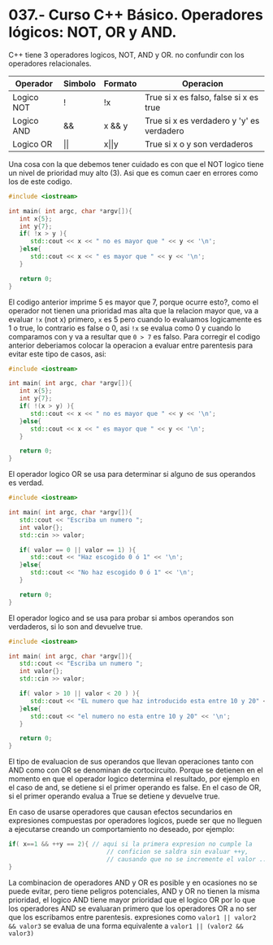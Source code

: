037.- Curso C++ Básico. Operadores lógicos: NOT, OR y AND.
===

C++ tiene 3 operadores logicos, NOT, AND y OR. no confundir con los operadores
relacionales.

| Operador | Simbolo | Formato | Operacion |
| -------- | ------- | ------- | --------- |
| Logico NOT | ! | !x | True si x es falso, false si x es true |
| Logico AND | && | x && y | True si x es verdadero y 'y' es verdadero |
| Logico OR | \|\| | x\|\|y | True si x o y son verdaderos |


Una cosa con la que debemos tener cuidado es con que el NOT logico tiene un
nivel de prioridad muy alto (3). Asi que es comun caer en errores como los de
este codigo.

```cpp
#include <iostream>

int main( int argc, char *argv[]){
   int x{5};
   int y{7};
   if( !x > y ){
      std::cout << x << " no es mayor que " << y << '\n';  
   }else{
      std::cout << x << " es mayor que " << y << '\n';  
   }

   return 0;
}
```

El codigo anterior imprime 5 es mayor que 7, porque ocurre esto?, como el
operador not tienen una prioridad mas alta que la relacion mayor que, va a
evaluar `!x` (not x) primero, `x` es 5 pero cuando lo evaluamos logicamente es
1 o true, lo contrario es false o 0, asi `!x` se evalua como 0 y cuando lo
comparamos con y va a resultar que `0 > 7` es falso. Para corregir el codigo
anterior deberiamos colocar la operacion a evaluar entre parentesis para evitar
este tipo de casos, asi:

```cpp
#include <iostream>

int main( int argc, char *argv[]){
   int x{5};
   int y{7};
   if( !(x > y) ){
      std::cout << x << " no es mayor que " << y << '\n';  
   }else{
      std::cout << x << " es mayor que " << y << '\n';  
   }

   return 0;
}
```

El operador logico OR se usa para determinar si alguno de sus operandos es verdad.
```cpp
#include <iostream>

int main( int argc, char *argv[]){
   std::cout << "Escriba un numero ";
   int valor{};
   std::cin >> valor;

   if( valor == 0 || valor == 1) ){
      std::cout << "Haz escogido 0 ó 1" << '\n';  
   }else{
      std::cout << "No haz escogido 0 ó 1" << '\n';  
   }

   return 0;
}
```

El operador logico and se usa para probar si ambos operandos son verdaderos, si
lo son and devuelve true.


```cpp
#include <iostream>

int main( int argc, char *argv[]){
   std::cout << "Escriba un numero ";
   int valor{};
   std::cin >> valor;

   if( valor > 10 || valor < 20 ) ){
      std::cout << "EL numero que haz introducido esta entre 10 y 20" << '\n';  
   }else{
      std::cout << "el numero no esta entre 10 y 20" << '\n';  
   }

   return 0;
}
```

El tipo de evaluacion de sus operandos que llevan operaciones tanto con AND
como con OR se denominan de cortocircuito. Porque se detienen en el momento en
que el operador logico determina el resultado, por ejemplo en el caso de and,
se detiene si el primer operando es false. En el caso de OR, si el primer
operando evalua a True se detiene y devuelve true.

En caso de usarse operadores que causan efectos secundarios en expresiones
compuestas por operadores logicos, puede ser que no lleguen a ejecutarse
creando un comportamiento no deseado, por ejemplo:

```cpp
if( x==1 && ++y == 2){ // aqui si la primera expresion no cumple la
                           // conficion se saldra sin evaluar ++y, 
                           // causando que no se incremente el valor ...
}
```

La combinacion de operadores AND y OR es posible y en ocasiones no se puede
evitar, pero tiene peligros potenciales, AND y OR no tienen la misma prioridad,
el logico AND tiene mayor prioridad que el logico OR por lo que los operadores
AND se evaluaran primero que los operadores OR a no ser que los escribamos
entre parentesis. expresiones como `valor1 || valor2 && valor3` se evalua de
una forma equivalente a `valor1 || (valor2 && valor3)`
